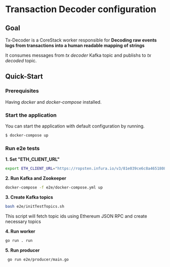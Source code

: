 # Transaction Decoder configuration

## Goal

Tx-Decoder is a CoreStack worker responsible for **Decoding raw events logs from transactions into a human readable mapping of strings** 

It consumes messages from *tx decoder* Kafka topic and publishs to *tx decoded* topic.

## Quick-Start

### Prerequisites

Having *docker* and *docker-compose* installed.

### Start the application

You can start the application with default configuration by running.

```sh
$ docker-compose up
```

### Run e2e tests

**1. Set "ETH_CLIENT_URL"**

```bash
export ETH_CLIENT_URL="https://ropsten.infura.io/v3/81e039ce6c8a465180822b525e3644d7 https://rinkeby.infura.io/v3/bfc9d6e51fbc4d3db54bea58d1094f9c https://kovan.infura.io/v3/bfc9d6e51fbc4d3db54bea58d1094f9c https://mainnet.infura.io/v3/bfc9d6e51fbc4d3db54bea58d1094f9c"
```

**2. Run Kafka and Zookeeper**

```bash
docker-compose -f e2e/docker-compose.yml up
```

**3. Create Kafka topics**

```bash
bash e2e/initTestTopics.sh 
```

This script will fetch topic ids using Ethereum JSON RPC and create necessary topics

**4. Run worker**

```bash
go run . run
```

**5. Run producer**

```bash
 go run e2e/producer/main.go
```
